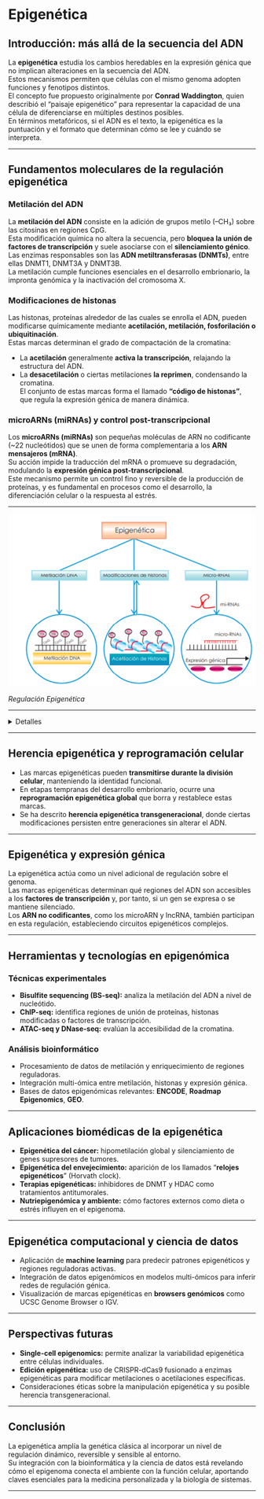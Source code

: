 # Epigenética

## Introducción: más allá de la secuencia del ADN  
La **epigenética** estudia los cambios heredables en la expresión génica que no implican alteraciones en la secuencia del ADN.  
Estos mecanismos permiten que células con el mismo genoma adopten funciones y fenotipos distintos.  
El concepto fue propuesto originalmente por **Conrad Waddington**, quien describió el “paisaje epigenético” para representar la capacidad de una célula de diferenciarse en múltiples destinos posibles.  
En términos metafóricos, si el ADN es el texto, la epigenética es la puntuación y el formato que determinan cómo se lee y cuándo se interpreta.  

---

## Fundamentos moleculares de la regulación epigenética  

### Metilación del ADN  
La **metilación del ADN** consiste en la adición de grupos metilo (–CH₃) sobre las citosinas en regiones CpG.  
Esta modificación química no altera la secuencia, pero **bloquea la unión de factores de transcripción** y suele asociarse con el **silenciamiento génico**.  
Las enzimas responsables son las **ADN metiltransferasas (DNMTs)**, entre ellas DNMT1, DNMT3A y DNMT3B.  
La metilación cumple funciones esenciales en el desarrollo embrionario, la impronta genómica y la inactivación del cromosoma X.  

### Modificaciones de histonas  
Las histonas, proteínas alrededor de las cuales se enrolla el ADN, pueden modificarse químicamente mediante **acetilación, metilación, fosforilación o ubiquitinación**.  
Estas marcas determinan el grado de compactación de la cromatina:  
- La **acetilación** generalmente **activa la transcripción**, relajando la estructura del ADN.  
- La **desacetilación** o ciertas metilaciones **la reprimen**, condensando la cromatina.  
El conjunto de estas marcas forma el llamado **“código de histonas”**, que regula la expresión génica de manera dinámica.  

### microARNs (miRNAs) y control post-transcripcional  
Los **microARNs (miRNAs)** son pequeñas moléculas de ARN no codificante (~22 nucleótidos) que se unen de forma complementaria a los **ARN mensajeros (mRNA)**.  
Su acción impide la traducción del mRNA o promueve su degradación, modulando la **expresión génica post-transcripcional**.  
Este mecanismo permite un control fino y reversible de la producción de proteínas, y es fundamental en procesos como el desarrollo, la diferenciación celular o la respuesta al estrés.  

---

![Regulación Epigenética](B103/epigenetica.png "Regulación Epigenética")

*Regulación Epigenética*

---

<details>
<summary> Detalles</summary>
<p>El estudio de estos mecanismos es conocido como epigenética. Se realiza colocando moléculas químicas en zonas muy concretas de la molécula de ADN que facilita que los genes se activen o desactiven.</p>
<p>Son marcas químicas que cambian la forma en la que se lee el ADN, pero sin alterar su secuencia, que sigue siendo la misma.</p>
<p>Por ejemplo, imagina la frase: </p>
<p>No está mal el resultado</p>
<p>No. Está mal el resultado</p>
<p>¡No! Está mal el resultado</p>
</details>

---

## Herencia epigenética y reprogramación celular  
- Las marcas epigenéticas pueden **transmitirse durante la división celular**, manteniendo la identidad funcional.  
- En etapas tempranas del desarrollo embrionario, ocurre una **reprogramación epigenética global** que borra y restablece estas marcas.  
- Se ha descrito **herencia epigenética transgeneracional**, donde ciertas modificaciones persisten entre generaciones sin alterar el ADN.  

---

## Epigenética y expresión génica  
La epigenética actúa como un nivel adicional de regulación sobre el genoma.  
Las marcas epigenéticas determinan qué regiones del ADN son accesibles a los **factores de transcripción** y, por tanto, si un gen se expresa o se mantiene silenciado.  
Los **ARN no codificantes**, como los microARN y lncRNA, también participan en esta regulación, estableciendo circuitos epigenéticos complejos.  

---

## Herramientas y tecnologías en epigenómica  

### Técnicas experimentales  
- **Bisulfite sequencing (BS-seq):** analiza la metilación del ADN a nivel de nucleótido.  
- **ChIP-seq:** identifica regiones de unión de proteínas, histonas modificadas o factores de transcripción.  
- **ATAC-seq y DNase-seq:** evalúan la accesibilidad de la cromatina.  

### Análisis bioinformático  
- Procesamiento de datos de metilación y enriquecimiento de regiones reguladoras.  
- Integración multi-ómica entre metilación, histonas y expresión génica.  
- Bases de datos epigenómicas relevantes: **ENCODE**, **Roadmap Epigenomics**, **GEO**.  

---

## Aplicaciones biomédicas de la epigenética  
- **Epigenética del cáncer:** hipometilación global y silenciamiento de genes supresores de tumores.  
- **Epigenética del envejecimiento:** aparición de los llamados “**relojes epigenéticos**” (Horvath clock).  
- **Terapias epigenéticas:** inhibidores de DNMT y HDAC como tratamientos antitumorales.  
- **Nutriepigenómica y ambiente:** cómo factores externos como dieta o estrés influyen en el epigenoma.  

---

## Epigenética computacional y ciencia de datos  
- Aplicación de **machine learning** para predecir patrones epigenéticos y regiones reguladoras activas.  
- Integración de datos epigenómicos en modelos multi-ómicos para inferir redes de regulación génica.  
- Visualización de marcas epigenéticas en **browsers genómicos** como UCSC Genome Browser o IGV.  

---

## Perspectivas futuras  
- **Single-cell epigenomics:** permite analizar la variabilidad epigenética entre células individuales.  
- **Edición epigenética:** uso de CRISPR-dCas9 fusionado a enzimas epigenéticas para modificar metilaciones o acetilaciones específicas.  
- Consideraciones éticas sobre la manipulación epigenética y su posible herencia transgeneracional.  

---

## Conclusión  
La epigenética amplía la genética clásica al incorporar un nivel de regulación dinámico, reversible y sensible al entorno.  
Su integración con la bioinformática y la ciencia de datos está revelando cómo el epigenoma conecta el ambiente con la función celular, aportando claves esenciales para la medicina personalizada y la biología de sistemas.  

---
